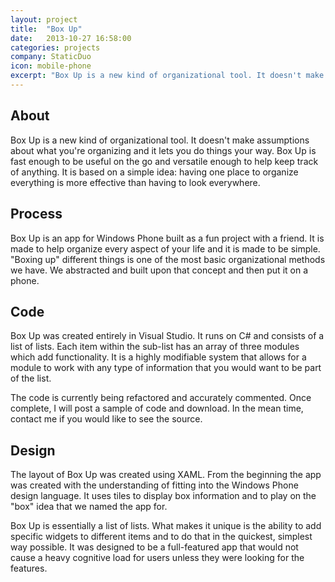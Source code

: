 ```yaml
---
layout: project
title:  "Box Up"
date:   2013-10-27 16:58:00
categories: projects
company: StaticDuo
icon: mobile-phone
excerpt: "Box Up is a new kind of organizational tool. It doesn't make assumptions about what you're organizing and it lets you do things your way. Box Up is fast enough to be useful on the go and versatile enough to help keep track of anything. It is based on a simple idea: having one place to organize everything is more effective than having to look everywhere."
---
```

<article>
	<div class="title-and-info">
		<h2>About</h2>
	</div>
	<div class="content">
		<p>Box Up is a new kind of organizational tool. It doesn't make assumptions about what you're organizing and it lets you do things your way. Box Up is fast enough to be useful on the go and versatile enough to help keep track of anything. It is based on a simple idea: having one place to organize everything is more effective than having to look everywhere.</p>
	</div>
</article>
<!-- more -->
<article>
	<div class="title-and-info">
		<h2>Process</h2>
	</div>
	<div class="content">
		<p>Box Up is an app for Windows Phone built as a fun project with a friend. It is made to help organize every aspect of your life and it is made to be simple. "Boxing up" different things is one of the most basic organizational methods we have. We abstracted and built upon that concept and then put it on a phone.</p>
	</div>
</article>
<article>
	<div class="title-and-info">
		<h2>Code</h2>
	</div>
	<div class="content">
		<p>Box Up was created entirely in Visual Studio. It runs on C# and consists of a list of lists. Each item within the sub-list has an array of three modules which add functionality. It is a highly modifiable system that allows for a module to work with any type of information that you would want to be part of the list.</p><p>The code is currently being refactored and accurately commented. Once complete, I will post a sample of code and download. In the mean time, contact me if you would like to see the source.</p>
	</div>
</article>
<article>
	<div class="title-and-info">
		<h2>Design</h2>
	</div>
	<div class="content">
		<p>The layout of Box Up was created using XAML. From the beginning the app was created with the understanding of fitting into the Windows Phone design language. It uses tiles to display box information and to play on the "box" idea that we named the app for.</p><p>Box Up is essentially a list of lists. What makes it unique is the ability to add specific widgets to different items and to do that in the quickest, simplest way possible. It was designed to be a full-featured app that would not cause a heavy cognitive load for users unless they were looking for the features.</p>
	</div>
</article>
